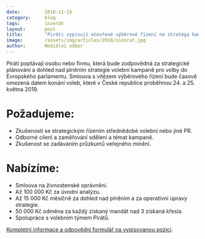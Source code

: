 ```yaml
---
date:         2018-11-15
category:     blog
tags:         inzerát
layout:       post
title:        "Piráti vypisují otevřené výběrové řízení na stratéga kampaně pro Eurovolby"
image:        /assets/img/articles/2018/inzerat.jpg
author:       Mediální odbor
---
```


Piráti poptávají osobu nebo firmu, která bude zodpovědná za strategické plánování a dohled nad plněním strategie volební kampaně pro volby do Evropského parlamentu. Smlouva s vítězem výběrového řízení bude časově omezená datem konání voleb, které v České republice proběhnou 24. a 25. května 2019.

# Požadujeme:
* Zkušenosti se strategickým řízením střednědobé volební nebo jiné PR.
* Odborné cílení a zaměřování sdělení a témat kampaně.
* Zkušenost se zadáváním průzkumů veřejného mínění.

# Nabízíme:
* Smlouva na živnostenské oprávnění.
* Až 100 000 Kč za úvodní analýzu.
* Až 15 000 Kč měsíčně za dohled nad plněním a za operativní úpravy strategie.
* 50 000 Kč odměna za každý získaný mandát nad 3 získaná křesla.
* Spolupráce s volebním týmem Pirátů.

[Kompletní informace a odpovědní formulář na vypisovanou pozici](http://www.lmcg2.com/pd/1330091188/?rps=202).
